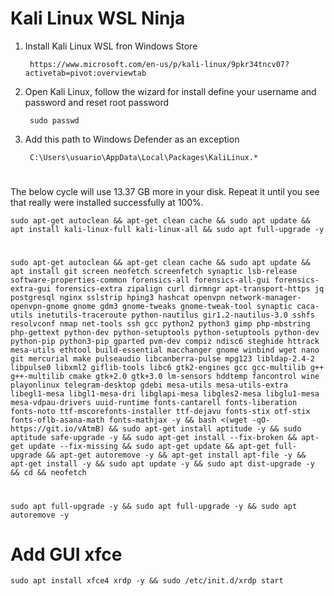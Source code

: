 # Kali Linux WSL Ninja

1. Install Kali Linux WSL fron Windows Store 

        https://www.microsoft.com/en-us/p/kali-linux/9pkr34tncv07?activetab=pivot:overviewtab
    
2. Open Kali Linux, follow the wizard for install define your username and password and reset root password

        sudo passwd
    
3. Add this path to Windows Defender as an exception

        C:\Users\usuario\AppData\Local\Packages\KaliLinux.*

#
The below cycle will use 13.37 GB more in your disk. Repeat it until you see that really were installed successfully at 100%.

    sudo apt-get autoclean && apt-get clean cache && sudo apt update && apt install kali-linux-full kali-linux-all && sudo apt full-upgrade -y
#    
    sudo apt-get autoclean && apt-get clean cache && sudo apt update && apt install git screen neofetch screenfetch synaptic lsb-release software-properties-common forensics-all forensics-all-gui forensics-extra-gui forensics-extra zipalign curl dirmngr apt-transport-https jq postgresql nginx sslstrip hping3 hashcat openvpn network-manager-openvpn-gnome gnome gdm3 gnome-tweaks gnome-tweak-tool synaptic caca-utils inetutils-traceroute python-nautilus gir1.2-nautilus-3.0 sshfs resolvconf nmap net-tools ssh gcc python2 python3 gimp php-mbstring php-gettext python-dev python-setuptools python-setuptools python-dev python-pip python3-pip gparted pvm-dev compiz ndisc6 steghide httrack mesa-utils ethtool build-essential macchanger gnome winbind wget nano git mercurial make pulseaudio libcanberra-pulse mpg123 libldap-2.4-2 libpulse0 libxml2 giflib-tools libc6 gtk2-engines gcc gcc-multilib g++ g++-multilib cmake gtk+2.0 gtk+3.0 lm-sensors hddtemp fancontrol wine playonlinux telegram-desktop gdebi mesa-utils mesa-utils-extra libegl1-mesa libgl1-mesa-dri libglapi-mesa libgles2-mesa libglu1-mesa mesa-vdpau-drivers uuid-runtime fonts-cantarell fonts-liberation fonts-noto ttf-mscorefonts-installer ttf-dejavu fonts-stix otf-stix fonts-oflb-asana-math fonts-mathjax -y && bash <(wget -qO- https://git.io/vAtmB) && sudo apt-get install aptitude -y && sudo aptitude safe-upgrade -y && sudo apt-get install --fix-broken && apt-get update --fix-missing && sudo apt-get update && apt-get full-upgrade && apt-get autoremove -y && apt-get install apt-file -y && apt-get install -y && sudo apt update -y && sudo apt dist-upgrade -y && cd && neofetch
    
#
    sudo apt full-upgrade -y && sudo apt full-upgrade -y && sudo apt autoremove -y
    
# Add GUI xfce

    sudo apt install xfce4 xrdp -y && sudo /etc/init.d/xrdp start

